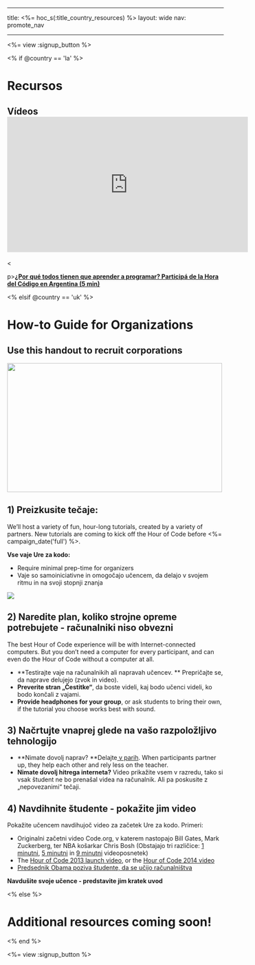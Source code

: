 * * *

title: <%= hoc_s(:title_country_resources) %> layout: wide nav: promote_nav

* * *

<%= view :signup_button %>

<% if @country == 'la' %>

# Recursos

## Vídeos <iframe width="560" height="315" src="https://www.youtube.com/embed/HrBh2165KjE" frameborder="0" allowfullscreen></iframe>
<

p>[**¿Por qué todos tienen que aprender a programar? Participá de la Hora del Código en Argentina (5 min)**](https://www.youtube.com/watch?v=HrBh2165KjE)

<% elsif @country == 'uk' %>

# How-to Guide for Organizations

## Use this handout to recruit corporations

[<img width="500" height="300" src="<%= localized_image('/images/corporations.png') %>" />](<%= localized_file('/files/corporations.pdf') %>)

## 1) Preizkusite tečaje:

We’ll host a variety of fun, hour-long tutorials, created by a variety of partners. New tutorials are coming to kick off the Hour of Code before <%= campaign_date('full') %>.

**Vse vaje Ure za kodo:**

  * Require minimal prep-time for organizers
  * Vaje so samoiniciativne in omogočajo učencem, da delajo v svojem ritmu in na svoji stopnji znanja

[![](https://uk.code.org/images/tutorials.png)](https://uk.code.org/learn)

## 2) Naredite plan, koliko strojne opreme potrebujete - računalniki niso obvezni

The best Hour of Code experience will be with Internet-connected computers. But you don’t need a computer for every participant, and can even do the Hour of Code without a computer at all.

  * **Testirajte vaje na računalnikih ali napravah učencev. ** Prepričajte se, da naprave delujejo (zvok in video).
  * **Preverite stran „Čestitke“**, da boste videli, kaj bodo učenci videli, ko bodo končali z vajami. 
  * **Provide headphones for your group**, or ask students to bring their own, if the tutorial you choose works best with sound.

## 3) Načrtujte vnaprej glede na vašo razpoložljivo tehnologijo

  * **Nimate dovolj naprav? **Delajte[ v parih](http://www.ncwit.org/resources/pair-programming-box-power-collaborative-learning). When participants partner up, they help each other and rely less on the teacher.
  * **Nimate dovolj hitrega interneta?** Video prikažite vsem v razredu, tako si vsak študent ne bo prenašal videa na računalnik. Ali pa poskusite z „nepovezanimi“ tečaji.

## 4) Navdihnite študente - pokažite jim video

Pokažite učencem navdihujoč video za začetek Ure za kodo. Primeri:

  * Originalni začetni video Code.org, v katerem nastopajo Bill Gates, Mark Zuckerberg, ter NBA košarkar Chris Bosh (Obstajajo tri različice: [1 minutni](https://www.youtube.com/watch?v=qYZF6oIZtfc), [5 minutni](https://www.youtube.com/watch?v=nKIu9yen5nc) in [9 minutni](https://www.youtube.com/watch?v=dU1xS07N-FA) videoposnetek)
  * The [Hour of Code 2013 launch video](https://www.youtube.com/watch?v=FC5FbmsH4fw), or the [Hour of Code 2014 video](https://www.youtube.com/watch?v=96B5-JGA9EQ)
  * [Predsednik Obama poziva študente, da se učijo računalništva](https://www.youtube.com/watch?v=6XvmhE1J9PY)

**Navdušite svoje učence - predstavite jim kratek uvod**

<% else %>

# Additional resources coming soon!

<% end %>

<%= view :signup_button %>